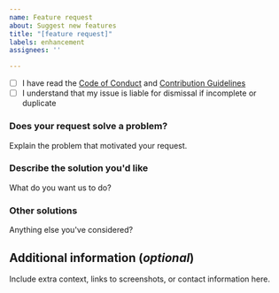 ```yaml
---
name: Feature request
about: Suggest new features
title: "[feature request]"
labels: enhancement
assignees: ''

---
```


- [ ] I have read the [Code of Conduct](https://github.com/Absolutia/blaze/blob/main/CODE_OF_CONDUCT.md) and [Contribution Guidelines](https://github.com/Absolutia/blaze/blob/main/CONTRIBUTING.md)
- [ ] I understand that my issue is liable for dismissal if incomplete or duplicate

### Does your request solve a problem?
Explain the problem that motivated your request.

### Describe the solution you'd like
What do you want us to do?

### Other solutions
Anything else you've considered?

## Additional information (*optional*)
Include extra context, links to screenshots, or contact information here.
